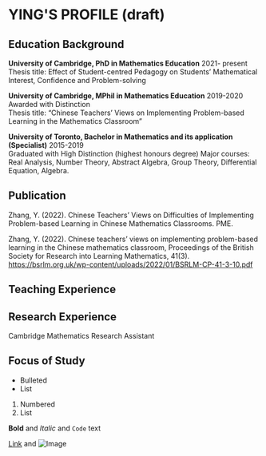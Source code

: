 # YING'S PROFILE (draft)


## Education Background
**University of Cambridge, PhD in Mathematics Education**                                       2021- present       
Thesis title: Effect of Student-centred Pedagogy on Students’ Mathematical Interest, Confidence and Problem-solving

**University of Cambridge, MPhil in Mathematics Education**                                     2019-2020        
Awarded with Distinction          
Thesis title: “Chinese Teachers’ Views on Implementing Problem-based Learning in the Mathematics Classroom”

**University of Toronto, Bachelor in Mathematics and its application (Specialist)**	            2015-2019               
Graduated with High Distinction (highest honours degree)
Major courses: Real Analysis, Number Theory, Abstract Algebra, Group Theory, Differential Equation, Algebra.
   
## Publication
Zhang, Y. (2022). Chinese Teachers’ Views on Difficulties of Implementing Problem-based Learning in Chinese Mathematics Classrooms. PME. 

Zhang, Y. (2022). Chinese teachers’ views on implementing problem-based learning in the Chinese mathematics classroom, Proceedings of the British Society for Research into Learning Mathematics, 41(3). https://bsrlm.org.uk/wp-content/uploads/2022/01/BSRLM-CP-41-3-10.pdf

## Teaching Experience

## Research Experience
Cambridge Mathematics Research Assistant  

## Focus of Study

- Bulleted
- List

1. Numbered
2. List

**Bold** and _Italic_ and `Code` text

[Link](url) and ![Image](src)
```
